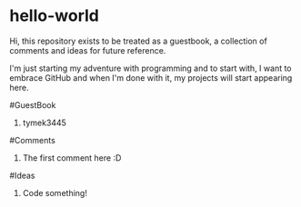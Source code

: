# hello-world
Hi, this repository exists to be treated as a guestbook, a collection of comments and ideas for future reference.

I'm just starting my adventure with programming and to start with, I want to embrace GitHub and when I'm done with it, my projects will start appearing here.

#GuestBook
1. tymek3445



#Comments
1. The first comment here :D



#Ideas
1. Code something!
